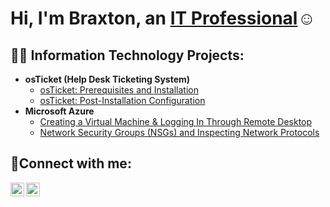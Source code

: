 <h1>Hi, I'm Braxton, an <a href="https://linkedin.com/in/Josh">IT Professional</a>☺</h1>

<h2>👨‍💻 Information Technology Projects:</h2>

- <b>osTicket (Help Desk Ticketing System)</b>
  - [osTicket: Prerequisites and Installation](https://github.com/Naeshon/osticket-prereqs)
  - [osTicket: Post-Installation Configuration](https://github.com/Naeshon/post-install-config)
- <b>Microsoft Azure</b>
  - [Creating a Virtual Machine & Logging In Through Remote Desktop](https://github.com/Naeshon/creating-vms)
  - [Network Security Groups (NSGs) and Inspecting Network Protocols](https://github.com/Naeshon/azure-network-protocols)

<h2>🤳Connect with me:</h2>


[<img align="left" alt="Josh | LinkedIn" width="22px" src="https://cdn.jsdelivr.net/npm/simple-icons@v3/icons/linkedin.svg" />][linkedin]
[<img align="left" alt="Josh | Instagram" width="22px" src="https://cdn.jsdelivr.net/npm/simple-icons@v3/icons/instagram.svg" />][instagram]

[instagram]: https://www.instagram.com/Josh
[linkedin]: https://linkedin.com/in/Josh

